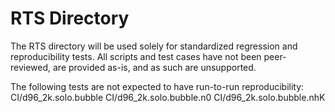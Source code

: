 # RTS Directory

The RTS directory will be used solely for standardized regression and reproducibility tests.  All scripts and test cases have not been peer-reviewed, are provided as-is, and as such are unsupported.

The following tests are not expected to have run-to-run reproducibility:
CI/d96_2k.solo.bubble
CI/d96_2k.solo.bubble.n0
CI/d96_2k.solo.bubble.nhK
